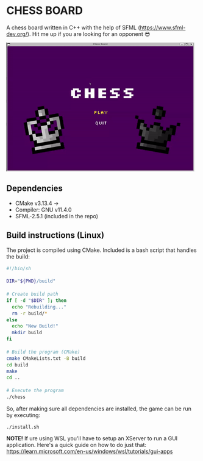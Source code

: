 # CHESS BOARD 
A chess board written in C++ with the help of SFML (https://www.sfml-dev.org/). Hit me up if you are looking for an opponent :sunglasses:

![Chess demo](assets/gifs/chess.gif)

## Dependencies
- CMake v3.13.4 &rarr;
- Compiler: GNU v11.4.0
- SFML-2.5.1 (included in the repo)

## Build instructions (Linux)
The project is compiled using CMake. Included is a bash script that handles the build: 

```bash
#!/bin/sh

DIR="${PWD}/build"

# Create build path
if [ -d "$DIR" ]; then
  echo "Rebuilding..."
  rm -r build/*
else
  echo "New Build!"
  mkdir build
fi

# Build the program (CMake)
cmake CMakeLists.txt -B build
cd build
make
cd ..

# Execute the program
./chess
```

So, after making sure all dependencies are installed, the game can be run by executing: 
```
./install.sh
```

**NOTE!** If ure using WSL you'll have to setup an XServer to run a GUI application. Here's a quick guide on how to do just that: https://learn.microsoft.com/en-us/windows/wsl/tutorials/gui-apps